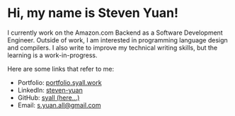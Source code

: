 # Hi, my name is Steven Yuan!

I currently work on the Amazon.com Backend as a Software Development Engineer. Outside of work, I am interested in programming language design and compilers. I also write to improve my technical writing skills, but the learning is a work-in-progress.

Here are some links that refer to me:

- Portfolio: [portfolio.syall.work](https://portfolio.syall.work)
- LinkedIn: [steven-yuan](https://www.linkedin.com/in/steven-yuan/)
- GitHub: [syall (here...)](https://www.github.com/syall)
- Email: [s.yuan.all@gmail.com](mailto:s.yuan.all@gmail.com)
